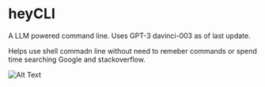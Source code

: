 # heyCLI

A LLM powered command line. Uses GPT-3 davinci-003 as of last update. 

Helps use shell commadn line without need to remeber commands or spend time searching Google and stackoverflow.

![Alt Text](https://s3.gifyu.com/images/demo_heycli-1f3c3551229eadfa6.gif)
